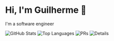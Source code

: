 # Hi, I'm Guilherme 👋

I'm a software engineer

![GitHub Stats](https://github-readme-stats.vercel.app/api?username=guinoei&show_icons=true&theme=radical)
![Top Languages](https://github-readme-stats.vercel.app/api/top-langs/?username=guinoei&layout=compact&theme=radical)
![PRs](https://github-profile-summary-cards.vercel.app/api/cards/productive-time?username=guinoei&theme=radical)
![Details](https://github-profile-summary-cards.vercel.app/api/cards/profile-details?username=guinoei&theme=radical)
